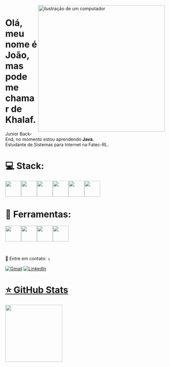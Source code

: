 <img src="https://raw.githubusercontent.com/MicaelliMedeiros/micaellimedeiros/master/image/computer-illustration.png" alt="ilustração de um computador" min-width="400px" max-width="400px" width="400px" align="right">

# Olá, meu nome é João, mas pode me chamar de Khalaf.

<p align="left"> 
  Junior Back-End, no momento estou aprendendo<strong> Java</strong>.<br>
  Estudante de Sistemas para Internet na Fatec-RL.
</p>

# 💻 Stack: 
<img loading="lazy" src="https://cdn.jsdelivr.net/gh/devicons/devicon@latest/icons/java/java-original-wordmark.svg" width="50" height="50" /><img loading="lazy" src="https://cdn.jsdelivr.net/gh/devicons/devicon@latest/icons/javascript/javascript-original.svg" width="50" height="50" /><img loading="lazy" src="https://cdn.jsdelivr.net/gh/devicons/devicon@latest/icons/mysql/mysql-original-wordmark.svg" width="50" height="50" /><img loading="lazy" src="https://cdn.jsdelivr.net/gh/devicons/devicon@latest/icons/postgresql/postgresql-original-wordmark.svg" width="50" height="50"/><img loading="lazy" src="https://cdn.jsdelivr.net/gh/devicons/devicon@latest/icons/html5/html5-original.svg" width="50" height="50" /><img loading="lazy" src="https://cdn.jsdelivr.net/gh/devicons/devicon@latest/icons/css3/css3-original.svg" width="50" height="50" />
</p>

 # 💼 Ferramentas: 
<img src="https://cdn.jsdelivr.net/gh/devicons/devicon@latest/icons/git/git-original.svg" width="50" height="50"  /><img src="https://cdn.jsdelivr.net/gh/devicons/devicon@latest/icons/github/github-original.svg" width="50" height="50" /><img src="https://cdn.jsdelivr.net/gh/devicons/devicon@latest/icons/postman/postman-original.svg" width="50" height="50"  /><img src="https://cdn.jsdelivr.net/gh/devicons/devicon@latest/icons/intellij/intellij-original.svg" width="50" height="50" />

<br>

<p align="left">
  💌 Entre em contato: ⤵️
</p>

<p align="left">
  <a href="#" title="Gmail">
  <img src="https://img.shields.io/badge/-Gmail-FF0000?style=flat-square&labelColor=FF0000&logo=gmail&logoColor=white&link=LINK-DO-SEU-GMAIL" alt="Gmail"/></a>
  <a href="#" title="LinkedIn">
  <img src="https://img.shields.io/badge/-Linkedin-0e76a8?style=flat-square&logo=Linkedin&logoColor=white&link=https://www.linkedin.com/in/joaovictor-khalaf/" alt="LinkedIn"/></a>
  <a href="#" title="WhatsApp">
</p>

<p align="left">
<h1>⭐ GitHub Stats</h1>
<a href="https://github.com/jkhlf">
<img loading="lazy" height="180em" src="https://github-readme-stats.vercel.app/api/top-langs/?username=jkhlf&layout=compact&langs_count=7&theme=dracula"/>
</p>















